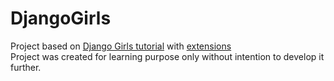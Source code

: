 # DjangoGirls
Project based on [Django Girls tutorial](https://tutorial.djangogirls.org/en/) with [extensions](https://djangogirls.gitbooks.io/django-girls-tutorial-extensions/content/en/)  
Project was created for learning purpose only without intention to develop it further.
